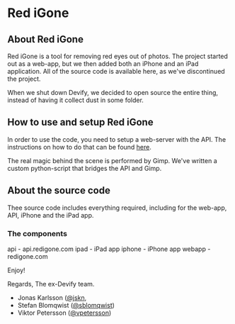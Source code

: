 # Red iGone

## About Red iGone
Red iGone is a tool for removing red eyes out of photos.
The project started out as a web-app, but we then added
both an iPhone and an iPad application. All of the source
code is available here, as we've discontinued the project.

When we shut down Devify, we decided to open source
the entire thing, instead of having it collect dust in
some folder.

## How to use and setup Red iGone
In order to use the code, you need to setup a web-server
with the API. The instructions on how to do that can be
found [here](https://github.com/teamdevify/Red-iGone/wiki/SettingUpRediGone).

The real magic behind the scene is performed by Gimp. 
We've written a custom python-script that bridges the API
and Gimp. 

## About the source code
Thee source code includes everything required, including
for the web-app, API, iPhone and the iPad app.

### The components
api - api.redigone.com
ipad - iPad app
iphone - iPhone app
webapp - redigone.com


Enjoy!

Regards,
The ex-Devify team.

* Jonas Karlsson ([@jskn](https://twitter.com/#!/jskn),
* Stefan Blomqwist ([@sblomqwist](https://twitter.com/#!/sblomqwist)) 
* Viktor Petersson ([@vpetersson](https://twitter.com/#!/vpetersson))
